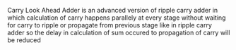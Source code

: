 Carry Look Ahead Adder is an advanced version of ripple carry adder in which calculation of carry happens parallely at every stage without waiting for carry to ripple
or propagate from previous stage like in ripple carry adder so the delay in calculation of sum occured to propagation of carry will be reduced
